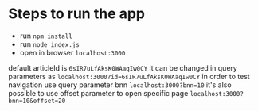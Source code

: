 # Steps to run the app
* run `npm install`
* run `node index.js`
* open in browser `localhost:3000`

default articleId is `6sIR7uLfAksK0WAaqIw0CY` it can be changed in query parameters as `localhost:3000?id=6sIR7uLfAksK0WAaqIw0CY`
in order to test navigation use query parameter bnn `localhost:3000?bnn=10`
it's also possible to use offset parameter to open specific page `localhost:3000?bnn=10&offset=20`
